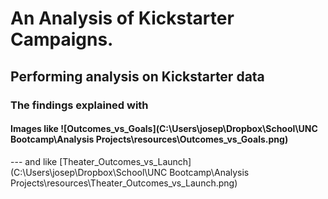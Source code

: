 # An Analysis of Kickstarter Campaigns.
## Performing analysis on Kickstarter data
### The findings explained with 
#### Images like ![Outcomes_vs_Goals](C:\Users\josep\Dropbox\School\UNC Bootcamp\Analysis Projects\resources\Outcomes_vs_Goals.png)
--- and like [Theater_Outcomes_vs_Launch](C:\Users\josep\Dropbox\School\UNC Bootcamp\Analysis Projects\resources\Theater_Outcomes_vs_Launch.png)

